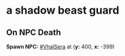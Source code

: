 # a shadow beast guard


## On NPC Death

**Spawn NPC:**  [\#VhalSera](/npc/111058) at (**y:** 400, **x:** -399)